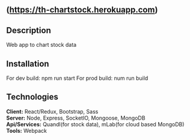 ## (https://th-chartstock.herokuapp.com)

## Description
Web app to chart stock data

## Installation
For dev build: npm run start
For prod build: num run build

## Technologies
**Client:** React/Redux, Bootstrap, Sass  
**Server:** Node, Express, SocketIO, Mongoose, MongoDB  
**Api/Services:** Quandl(for stock data), mLab(for cloud based MongoDB)  
**Tools:** Webpack  


